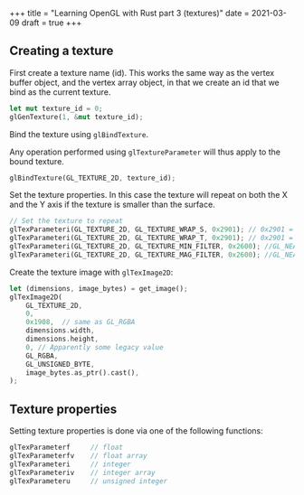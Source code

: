 +++
title = "Learning OpenGL with Rust part 3 (textures)"
date = 2021-03-09
draft = true
+++

## Creating a texture

First create a texture name (id).
This works the same way as the vertex buffer object, and the vertex array
object, in that we create an id that we bind as the current texture.

```rust
let mut texture_id = 0;
glGenTexture(1, &mut texture_id);
```

Bind the texture using `glBindTexture`.

Any operation performed using `glTextureParameter` will thus apply to the bound
texture.

```rust
glBindTexture(GL_TEXTURE_2D, texture_id);
```

Set the texture properties.
In this case the texture will repeat on both the X and the Y axis if the texture
is smaller than the surface.

```rust
// Set the texture to repeat
glTexParameteri(GL_TEXTURE_2D, GL_TEXTURE_WRAP_S, 0x2901); // 0x2901 = GL_REPEAT
glTexParameteri(GL_TEXTURE_2D, GL_TEXTURE_WRAP_T, 0x2901); // 0x2901 = GL_REPEAT
glTexParameteri(GL_TEXTURE_2D, GL_TEXTURE_MIN_FILTER, 0x2600); //GL_NEAREST
glTexParameteri(GL_TEXTURE_2D, GL_TEXTURE_MAG_FILTER, 0x2600); //GL_NEAREST
```

Create the texture image with `glTexImage2D`:

```rust
let (dimensions, image_bytes) = get_image();
glTexImage2D(
    GL_TEXTURE_2D,
    0,
    0x1908,  // same as GL_RGBA
    dimensions.width,
    dimensions.height,
    0, // Apparently some legacy value
    GL_RGBA,
    GL_UNSIGNED_BYTE,
    image_bytes.as_ptr().cast(),
);
```

## Texture properties

Setting texture properties is done via one of the following functions:

```rust
glTexParameterf     // float
glTexParameterfv    // float array
glTexParameteri     // integer
glTexParameteriv    // integer array
glTexParameteru     // unsigned integer
```
